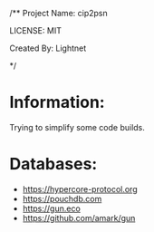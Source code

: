 /**
  Project Name: cip2psn

  LICENSE: MIT

  Created By: Lightnet

 */
# Information:
  Trying to simplify some code builds.

# Databases:
 * https://hypercore-protocol.org
 * https://pouchdb.com
 * https://gun.eco
  * https://github.com/amark/gun
